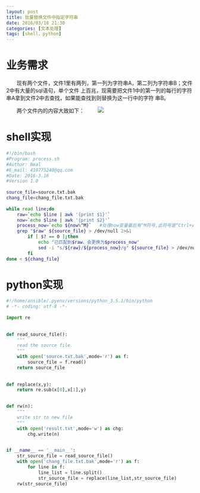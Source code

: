 ```yaml
---
layout: post
title: 批量替换文件中指定字符串
date: 2016/03/18 21:30
categories: [文本处理]
tags: [shell，python]
---
```


# 业务需求
　　现有两个文件，文件1里有两列，第一列为字符串A，第二列为字符串B；文件2中有大量的sql语句，单个文件
上百兆，现需要把文件1中的第一列的每行的字符串A拿到文件2中去查找，如果能查找到则替换为这一行中的字符
串B。

　　两个文件内的内容大致如下：
　　
![](/images/2016-03-18-text-process-01.jpg)

# shell实现

```sh
#!/bin/bash
#Program: process.sh
#Author: Neal
#E_mail: 419775240@qq.com
#Date: 2016-3.16
#Version 1.0
	
source_file=source.txt.bak
chang_file=chang_file.txt.bak
	
while read line;do
    raw=`echo $line | awk '{print $1}'`
    now=`echo $line | awk '{print $2}'`
    process_now=`echo ${now%^M}`   #处理now变量最后有^M符号,此符号是“Ctrl+v + Ctrl+m”组合键的结果
    grep "$raw" ${source_file} > /dev/null 2>&1
        if [ $? == 0 ];then
            echo "已匹配到$raw，会更换为$process_now"
            sed -i "s/${raw}/${process_now}/g" ${source_file} > /dev/null 2>&1
        fi
done < ${chang_file}
```

# python实现

```python
#!/home/ansible/.pyenv/versions/python_3.5.1/bin/python
# -*- coding: utf-8 -*-
		
import re
	
	
def read_source_file():
    """
    read the source file.
    """
    with open('source.txt.bak',mode='r') as f:
        source_file = f.read()
    return source_file
	
	
def replace(x,y):
    return re.sub(x[0],x[1],y)
	

def rw(n):
    """
    write str to new file
    """
    with open('result.txt',mode='w') as chg:
        chg.write(n)
	

if __name__ == '__main__':
    str_source_file = read_source_file()
    with open('chang_file.txt.bak',mode='r') as f:
        for line in f:
            line_list = line.split()
            str_source_file = replace(line_list,str_source_file)
    rw(str_source_file)
```

